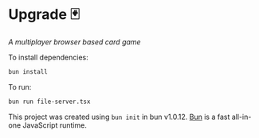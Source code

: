 # Upgrade 🃏

_A multiplayer browser based card game_

To install dependencies:

```bash
bun install
```

To run:

```bash
bun run file-server.tsx
```

This project was created using `bun init` in bun v1.0.12. [Bun](https://bun.sh) is a fast all-in-one JavaScript runtime.
